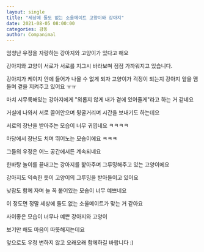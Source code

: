 ```yaml
---
layout: single
title: "세상에 둘도 없는 소울메이트 고양이와 강아지"
date: 2021-08-05 08:00:00
categories: 감동
author: Companimal
---
```


엄청난 우정을 자랑하는 강아지와 고양이가 있다고 해요

강아지와 고양이 서로가 서로를 지그시 바라보며 점점 가까워지고 있습니다.

강아지가 케이지 안에 들어가 나올 수 없게 되자 고양이가 걱정이 되는지 강아지 앞을 맴돌며 곁을 지켜주고 있어요 ㅠㅠ

마치 시무룩해있는 강아지에게 "외롭지 않게 내가 곁에 있어줄게"라고 하는 거 같네요

거실에 나와서 서로 끌어안으며 뒹굴거리며 시간을 보내기도 하는데요

서로의 장난을 받아주는 모습이 너무 귀엽네요 ㅋㅋㅋㅋ

마당에서 장난도 치며 뛰어노는 모습이에요 ㅋㅋㅋ

그들의 우정은 어느 공간에서든 계속되네요

한바탕 놀이를 끝내고는 강아지를 핥아주며 그루밍해주고 있는 고양이에요

강아지도 익숙한 듯이 고양이의 그루밍을 받아들이고 있어요

낮잠도 함께 자며 늘 꼭 붙어있는 모습이 너무 예쁘네요

이 정도면 정말 세상에 둘도 없는 소울메이트가 맞는 거 같아요

사이좋은 모습이 너무나 예쁜 강아지와 고양이

보기만 해도 마음이 따뜻해지는데요

앞으로도 우정 변하지 않고 오래오래 함께하길 바랍니다 :)
